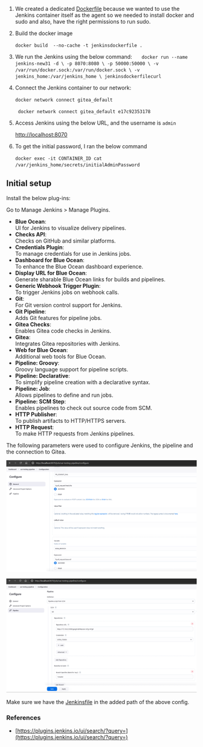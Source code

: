 
1. We created a dedicated [Dockerfile](../Files/Dockerfile) because we wanted to use the Jenkins container itself as the agent so we needed to install docker and sudo and also, have the right permissions to run sudo.
2. Build the docker image
   
   `docker build  --no-cache -t jenkinsdockerfile .`
   
   
3. We run the Jenkins using the below command:
`   
docker run --name jenkins-new31 -d \
-p 8070:8080 \
-p 50000:50000 \
-v /var/run/docker.sock:/var/run/docker.sock \
-v jenkins_home:/var/jenkins_home \
jenkinsdockerfilecurl
`
4. Connect the Jenkins container to our network:
   
   `docker network connect gitea_default`
   
   ` docker network connect gitea_default e17c92353178`

5. Access Jenkins using the below URL, and the username is `admin`
   
   [http://localhost:8070](http://localhost:8070)
   
6. To get the initial password, I ran the below command
   
   `docker exec -it CONTAINER_ID cat /var/jenkins_home/secrets/initialAdminPassword`

   
## Initial setup

Install the below plug-ins:

Go to Manage Jenkins > Manage Plugins.



- **Blue Ocean**:  
  UI for Jenkins to visualize delivery pipelines.
- **Checks API**:  
  Checks on GitHub and similar platforms.
- **Credentials Plugin**:  
  To manage credentials for use in Jenkins jobs.
- **Dashboard for Blue Ocean**:  
  To enhance the Blue Ocean dashboard experience.
- **Display URL for Blue Ocean**:  
  Generate sharable Blue Ocean links for builds and pipelines.
- **Generic Webhook Trigger Plugin**:  
  To trigger Jenkins jobs on webhook calls.
- **Git**:  
  For Git version control support for Jenkins.
- **Git Pipeline**:  
  Adds Git features for pipeline jobs.
- **Gitea Checks**:  
  Enables Gitea code checks in Jenkins.
- **Gitea**:  
  Integrates Gitea repositories with Jenkins.
- **Web for Blue Ocean**:  
  Additional web tools for Blue Ocean.
- **Pipeline: Groovy**:  
  Groovy language support for pipeline scripts.
- **Pipeline: Declarative**:  
  To simplify pipeline creation with a declarative syntax.
- **Pipeline: Job**:  
  Allows pipelines to define and run jobs.
- **Pipeline: SCM Step**:  
  Enables pipelines to check out source code from SCM.
- **HTTP Publisher**:  
  To publish artifacts to HTTP/HTTPS servers.
- **HTTP Request**:  
  To make HTTP requests from Jenkins pipelines.


The following parameters were used to configure Jenkins, the pipeline and the connection to Gitea.

![Pipeline configuration - Webhook Trigger](../images/jenkins_pipeline_config_generic-webhook-trigger.png)


![Pipeline configuration - SCM](../images/jenkins_pipeline_config_SCM.png)

Make sure we have the [Jenkinsfile](../Files/Jenkinsfile) in the added path of the above config.


### References
- [https://plugins.jenkins.io/ui/search/?query=](https://plugins.jenkins.io/ui/search/?query=)
   
   
